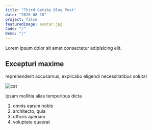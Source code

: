 ```yaml
---
title: "Third Gatsby Blog Post"
date: "2020-08-18"
project: false
featuredImage: avatar.jpg
Code: "/"
Demo: "/"
---
```


Lorem ipsum dolor sit amet consectetur adipisicing elit.

## Excepturi maxime

reprehenderit accusamus, explicabo eligendi necessitatibus soluta! 

![cat](../images/cat.jpg)

Ipsam mollitia alias temporibus dicta


1. omnis earum nobis
2. architecto, quia
3. officiis aperiam
4. voluptate quaerat